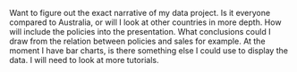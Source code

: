 Want to figure out the exact narrative of my data project. 
Is it everyone compared to Australia, or will I look at other countries in more depth. 
How will include the policies into the presentation. What conclusions could I draw from the relation between policies and sales for example.
At the moment I have bar charts, is there something else I could use to display the data. 
I will need to look at more tutorials. 

